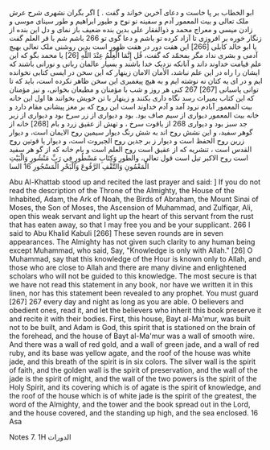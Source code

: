 ابو الخطاب بر پا خاست و دعای آخرین خواند و گفت . ] اگر بگران نشهری شرح عرش ملک تعالی و بیت المعمور آدم و سفینه نو نوح و طیور ابراهیم و طور سینای موسی و زادن میسی و معراج محمد و ذوالفقار علی بدین بنده ضعیف باز نمای و دل این بنده از زنگار خوره بر افروزی تا آزاد کرده تو باشم و دعا گوی تو 266 باشم شم با قر العلم گفت یا ابو خالد کابلی [266] این هفت دور در هفت ظهور است بدین روشنی ملک تعالی بهیچ آدمی و بشری نداد مگر بمحمّد که گفت، قُل إِنَّمَا الْعِلْمُ عِنْدَ اللَّهِ [26] یا محمد بگو که این علم قیامت خداوند داند و آنانکه نزدیک خدا باشند و بسیار عالمان ربانی و نورانی باشند که ایشان را راه در این علم نباشد، الأمان الامان زینهار که این سخن در ایسی کتابی نخوانده ایم و در ای یه کتان نه نوشته ایم و به هیچ پیغمبری این سخن ظاهر نکرده است، باید که تا توانی پاسبانی [267] 267 کنی هر روز و شب با مؤمنان و مطیعان بخوانی، و نیز مؤمنان که این کتاب بمیراث رسد نگاه داری بکنند و زینهار با تن خویش بخوانند ها اول این خانه بیت المعمور آبادم نرود آمد و آدم خداوند است این روح که بر مغز پیشانی مقام دارد و خانه بیت المعمور دیواری از سیم صاف بود. بود و دیواری از زر سرخ بود و دیواری از زبر جد سبز بود و دیواری 268 از یاقوت سرخ ، و تهش از عقیق زرد و بام [268] خانه از گوهر سفید، و این نشش روح اند به شش رنگ دیوار سیمین روح الایمان است، و دیوار زرین روح الحفظ است و دیوار ز بر جدین روح الجبروت است، و دیوار یا قوتین روح القدس است ، تنشریه که از عقیق است روح العلم است و بام خانه که از گو هر سفید است روح الاکبر تیل است قول تعالى، والطورِ وَكِتَابِ مَسْطُورٍ فِي رَبِّ مَنْشُورٍ وَالْبَيْتِ الْمَعْمُونِ وَالتَّقْفِ الرَّفُوعَ وَالْبَحْرِ الْمَسْجُورِ 16 السا 

Abu Al-Khattab stood up and recited the last prayer and said: ] If you do not read the description of the Throne of the Almighty, the House of the Inhabited, Adam, the Ark of Noah, the Birds of Abraham, the Mount Sinai of Moses, the Son of Moses, the Ascension of Muhammad, and Zulfiqar, Ali, open this weak servant and light up the heart of this servant from the rust that has eaten away, so that I may free you and be your supplicant. 266 I said to Abu Khalid Kabuli [266] These seven rounds are in seven appearances. The Almighty has not given such clarity to any human being except Muhammad, who said, Say, "Knowledge is only with Allah." [26] O Muhammad, say that this knowledge of the Hour is known only to Allah, and those who are close to Allah and there are many divine and enlightened scholars who will not be guided to this knowledge. The most secure is that we have not read this statement in any book, nor have we written it in this linen, nor has this statement been revealed to any prophet. You must guard [267] 267 every day and night as long as you are able. O believers and obedient ones, read it, and let the believers who inherit this book preserve it and recite it with their bodies. First, this house, Bayt al-Ma'mur, was built not to be built, and Adam is God, this spirit that is stationed on the brain of the forehead, and the house of Bayt al-Ma'mur was a wall of smooth wire. And there was a wall of red gold, and a wall of green jade, and a wall of red ruby, and its base was yellow agate, and the roof of the house was white jade, and this breath of the spirit is in six colors. The silver wall is the spirit of faith, and the golden wall is the spirit of preservation, and the wall of the jade is the spirit of might, and the wall of the two powers is the spirit of the Holy Spirit, and its covering which is of agate is the spirit of knowledge, and the roof of the house which is of white jade is the spirit of the greatest, the word of the Almighty, and the tower and the book spread out in the Lord, and the house covered, and the standing up high, and the sea enclosed. 16 Asa

Notes
7. 1H الدورات